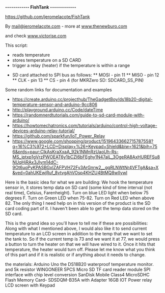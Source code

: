 
**------------ FishTank -------------**

https://github.com/jeromelacote/FishTank

By mail@jeromelacote.com - more at www.thenewburo.com

and check www.victorise.com


This script:

- reads temperature
- stores temperature on a SD CARD
- trigger a relay (heater) if the temperature is within a range

 * SD card attached to SPI bus as follows:
 ** MOSI - pin 11
 ** MISO - pin 12
 ** CLK - pin 13
 ** CS - pin 4 (for MKRZero SD: SDCARD_SS_PIN)


Some random links for documentation and examples

- https://create.arduino.cc/projecthub/TheGadgetBoy/ds18b20-digital-temperature-sensor-and-arduino-9cc806
- http://playground.arduino.cc/Code/dateTime
- https://randomnerdtutorials.com/guide-to-sd-card-module-with-arduino/
- https://howtomechatronics.com/tutorials/arduino/control-high-voltage-devices-arduino-relay-tutorial/
- https://github.com/sparkfun/IoT_Power_Relay
- https://www.google.com/shopping/product/15196433662715787558?q=16%C3%972+LCD+Display+%26+Keypad+Shield&biw=1621&bih=756&prds=paur:ClkAsKraXxaA_92k1NMnRzUaoUh-Rs-MS_jptxp1gVrzPWOEAT6y1bCZI6bFEghy1N47alL_3OgeRA8AxHUREFSu8NUqHjRAx3Jlym14dC-9Ot6uoPyKPASBGxIZAFPVH72Fy3ArGnrw2__ggRLNWtNr4VFTgA&sa=X&ved=0ahUKEwjRuf_8vtvgAhVOsp4KHZU4BtMQ8wIIywI

Here is the basic idea for what we are building:
We hook the temperature sensor in, it stores temp data on SD card (some kind of time interval (not real time), Celsius, Farenheight).  Turn on blue LED light when below 75 degrees F. Turn on Green LED when 75-82. Turn on Red LED when above 82.  The only thing I need help on in this version of the product is the SD card coding part of it.  I haven't been able to get the temp data stored on the SD card.

This is the grand idea so you'll have to tell me if these are possibilities:
Along with what I mentioned above, I would also like it to send current temperature to an LCD screen in addition to the temp that we want to set the tank to. So if the current temp is 73 and we want it at 77, we would press a button to turn the heater on that we will have wired to it.  Once it hits that temperature, the heater would turn off.  Please let me know what you think of this part and if it is realistic or if anything about it needs to change.

the materials: 
Arduino Uno
the DS18B20 waterproof temperature monitor. and 5k resistor
WINGONEER 5PCS Micro SD TF card reader module SPI interface with chip level conversion
SanDisk Mobile Class4 MicroSDHC Flash Memory Card- SDSDQM-B35A with Adapter 16GB
IOT Power relay
LCD screen with Keypad

